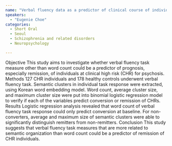```yaml
---
name: "Verbal fluency data as a predictor of clinical course of individuals at clinical high-risk for psychosis"
speakers:
  - "Eugenie Choe"
categories:
  - Short Oral
  - Seoul
  - Schizophrenia and related disorders
  - Neuropsychology

---
```


Objective This study aims to investigate whether verbal fluency task measure other than word count could be a predictor of prognosis, especially remission, of individuals at clinical high risk (CHR) for psychosis.
Methods 127 CHR individuals and 178 healthy controls underwent verbal fluency task. Semantic clusters in individual task response were extracted, using Korean word embedding model. Word count, average cluster size, and maximum cluster size were put into binomial logistic regression model to verify if each of the variables predict conversion or remission of CHRs.
Results Logistic regression analysis revealed that word count of verbal fluency task response could only predict conversion at baseline. For non-converters, average and maximum size of semantic clusters were able to significantly distinguish remitters from non-remitters.
Conclusion This study suggests that verbal fluency task measures that are more related to semantic organization than word count could be a predictor of remission of CHR individuals.
